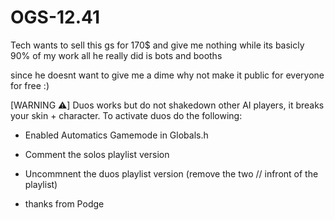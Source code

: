 # OGS-12.41

Tech wants to sell this gs for 170$ and give me nothing while its basicly 90% of my work all he really did is bots and booths

since he doesnt want to give me a dime why not make it public for everyone for free :)

[WARNING ⚠️]
Duos works but do not shakedown other AI players, it breaks your skin + character. To activate duos do the following:
- Enabled Automatics Gamemode in Globals.h
- Comment the solos playlist version
- Uncommnent the duos playlist version (remove the two // infront of the playlist)

- thanks from Podge
